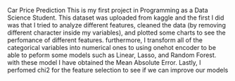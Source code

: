 Car Price Prediction
This is my first project in Programming as a Data Science Student. This dataset was uploaded from kaggle and the first I did was that I tried to analyze different features, cleaned the data (by removing different character inside my variables), and plotted some charts to see the perfomance of different features.
furthermore, I transform all of the categorical variables into numerical ones to using onehot encoder to be able to peform some models such as Linear, Lasso, and Random Forest. with these model I have obtained the Mean Absolute Error.
Lastly, I perfomed chi2 for the feature selection to see if we can improve our models
